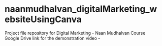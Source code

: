 # naanmudhalvan_digitalMarketing_websiteUsingCanva

Project file repository for Digital Marketing - Naan Mudhalvan Course Google Drive link for the demonstration video -
